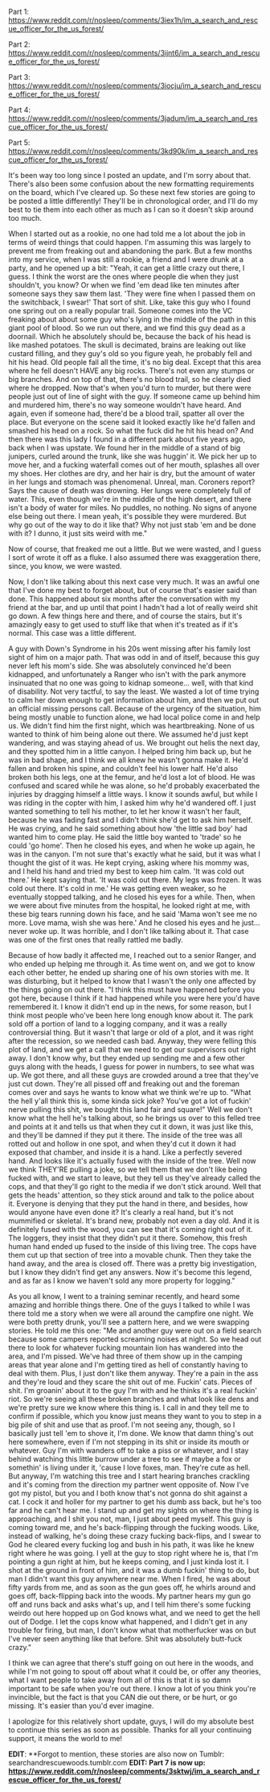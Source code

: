 Part 1: https://www.reddit.com/r/nosleep/comments/3iex1h/im_a_search_and_rescue_officer_for_the_us_forest/

Part 2: https://www.reddit.com/r/nosleep/comments/3ijnt6/im_a_search_and_rescue_officer_for_the_us_forest/

Part 3: https://www.reddit.com/r/nosleep/comments/3iocju/im_a_search_and_rescue_officer_for_the_us_forest/

Part 4: https://www.reddit.com/r/nosleep/comments/3jadum/im_a_search_and_rescue_officer_for_the_us_forest/

Part 5: https://www.reddit.com/r/nosleep/comments/3kd90k/im_a_search_and_rescue_officer_for_the_us_forest/

It's been way too long since I posted an update, and I'm sorry about that. There's also been some confusion about the new formatting requirements on the board, which I've cleared up. So these next few stories are going to be posted a little differently! They'll be in chronological order, and I'll do my best to tie them into each other as much as I can so it doesn't skip around too much.

When I started out as a rookie, no one had told me a lot about the job in terms of weird things that could happen. I'm assuming this was largely to prevent me from freaking out and abandoning the park. But a few months into my service, when I was still a rookie, a friend and I were drunk at a party, and he opened up a bit: 
"Yeah, it can get a little crazy out there, I guess. I think the worst are the ones where people die when they just shouldn't, you know? Or when we find 'em dead like ten minutes after someone says they saw them last. 'They were fine when I passed them on the switchback, I swear!' That sort of shit. Like, take this guy who I found one spring out on a really popular trail. Someone comes into the VC freaking about about some guy who's lying in the middle of the path in this giant pool of blood. So we run out there, and we find this guy dead as a doornail. Which he absolutely should be, because the back of his head is like mashed potatoes. The skull is decimated, brains are leaking out like custard filling, and they guy's old so you figure yeah, he probably fell and hit his head. Old people fall all the time, it's no big deal. Except that this area where he fell doesn't HAVE any big rocks. There's not even any stumps or big branches. And on top of that, there's no blood trail, so he clearly died where he dropped. Now that's when you'd turn to murder, but there were people just out of line of sight with the guy. If someone came up behind him and murdered him, there's no way someone wouldn't have heard. And again, even if someone had, there'd be a blood trail, spatter all over the place. But everyone on the scene said it looked exactly like he'd fallen and smashed his head on a rock. So what the fuck did he hit his head on? And then there was this lady I found in a different park about five years ago, back when I was upstate. We found her in the middle of a stand of big junipers, curled around the trunk, like she was huggin' it. We pick her up to move her, and a fucking waterfall comes out of her mouth, splashes all over my shoes. Her clothes are dry, and her hair is dry, but the amount of water in her lungs and stomach was phenomenal. Unreal, man. Coroners report? Says the cause of death was drowning. Her lungs were completely full of water. This, even though we're in the middle of the high desert, and there isn't a body of water for miles. No puddles, no nothing. No signs of anyone else being out there. I mean yeah, it's possible they were murdered. But why go out of the way to do it like that? Why not just stab 'em and be done with it? I dunno, it just sits weird with me."

Now of course, that freaked me out a little. But we were wasted, and I guess I sort of wrote it off as a fluke. I also assumed there was exaggeration there, since, you know, we were wasted.

Now, I don't like talking about this next case very much. It was an awful one that I've done my best to forget about, but of course that's easier said than done. This happened about six months after the conversation with my friend at the bar, and up until that point I hadn't had a lot of really weird shit go down. A few things here and there, and of course the stairs, but it's amazingly easy to get used to stuff like that when it's treated as if it's normal. This case was a little different.

A guy with Down's Syndrome in his 20s went missing after his family lost sight of him on a major path. That was odd in and of itself, because this guy never left his mom's side. She was absolutely convinced he'd been kidnapped, and unfortunately a Ranger who isn't with the park anymore insinuated that no one was going to kidnap someone... well, with that kind of disability. Not very tactful, to say the least. We wasted a lot of time trying to calm her down enough to get information about him, and then we put out an official missing persons call. Because of the urgency of the situation, him being mostly unable to function alone, we had local police come in and help us. We didn't find him the first night, which was heartbreaking. None of us wanted to think of him being alone out there. We assumed he'd just kept wandering, and was staying ahead of us. We brought out helis the next day, and they spotted him in a little canyon. I helped bring him back up, but he was in bad shape, and I think we all knew he wasn't gonna make it. He'd fallen and broken his spine, and couldn't feel his lower half. He'd also broken both his legs, one at the femur, and he'd lost a lot of blood. He was confused and scared while he was alone, so he'd probably exacerbated the injuries by dragging himself a little ways. I know it sounds awful, but while I was riding in the copter with him, I asked him why he'd wandered off. I just wanted something to tell his mother, to let her know it wasn't her fault, because he was fading fast and I didn't think she'd get to ask him herself. He was crying, and he said something about how 'the little sad boy' had wanted him to come play. He said the little boy wanted to 'trade' so he could 'go home'. Then he closed his eyes, and when he woke up again, he was in the canyon. I'm not sure that's exactly what he said, but it was what I thought the gist of it was. He kept crying, asking where his mommy was, and I held his hand and tried my best to keep him calm. 'It was cold out there.' He kept saying that. 'It was cold out there. My legs was frozen. It was cold out there. It's cold in me.' He was getting even weaker, so he eventually stopped talking, and he closed his eyes for a while. Then, when we were about five minutes from the hospital, he looked right at me, with these big tears running down his face, and he said 'Mama won't see me no more. Love mama, wish she was here.' And he closed his eyes and he just... never woke up. It was horrible, and I don't like talking about it. That case was one of the first ones that really rattled me badly.

Because of how badly it affected me, I reached out to a senior Ranger, and who ended up helping me through it. As time went on, and we got to know each other better, he ended up sharing one of his own stories with me. It was disturbing, but it helped to know that I wasn't the only one affected by the things going on out there.
"I think this must have happened before you got here, because I think if it had happened while you were here you'd have remembered it. I know it didn't end up in the news, for some reason, but I think most people who've been here long enough know about it. The park sold off a portion of land to a logging company, and it was a really controversial thing. But it wasn't that large or old of a plot, and it was right after the recession, so we needed cash bad. Anyway, they were felling this plot of land, and we get a call that we need to get our supervisors out right away. I don't know why, but they ended up sending me and a few other guys along with the heads, I guess for power in numbers, to see what was up. We got there, and all these guys are crowded around a tree that they've just cut down. They're all pissed off and freaking out and the foreman comes over and says he wants to know what we think we're up to. "What the hell y'all think this is, some kinda sick joke? You've got a lot of fuckin' nerve pulling this shit, we bought this land fair and square!" Well we don't know what the hell he's talking about, so he brings us over to this felled tree and points at it and tells us that when they cut it down, it was just like this, and they'll be damned if they put it there. The inside of the tree was all rotted out and hollow in one spot, and when they'd cut it down it had exposed that chamber, and inside it is a hand. Like a perfectly severed hand. And looks like it's actually fused with the inside of the tree. Well now we think THEY'RE pulling a joke, so we tell them that we don't like being fucked with, and we start to leave, but they tell us they've already called the cops, and that they'll go right to the media if we don't stick around. Well that gets the heads' attention, so they stick around and talk to the police about it. Everyone is denying that they put the hand in there, and besides, how would anyone have even done it? It's clearly a real hand, but it's not mummified or skeletal. It's brand new, probably not even a day old. And it is definitely fused with the wood, you can see that it's coming right out of it. The loggers, they insist that they didn't put it there. Somehow, this fresh human hand ended up fused to the inside of this living tree. The cops have them cut up that section of tree into a movable chunk. Then they take the hand away, and the area is closed off. There was a pretty big investigation, but I know they didn't find get any answers. Now it's become this legend, and as far as I know we haven't sold any more property for logging."

As you all know, I went to a training seminar recently, and heard some amazing and horrible things there. One of the guys I talked to while I was there told me a story when we were all around the campfire one night. We were both pretty drunk, you'll see a pattern here, and we were swapping stories. He told me this one: "Me and another guy were out on a field search because some campers reported screaming noises at night. So we head out there to look for whatever fucking mountain lion has wandered into the area, and I'm pissed. We've had three of them show up in the camping areas that year alone and I'm getting tired as hell of constantly having to deal with them. Plus, I just don't like them anyway. They're a pain in the ass and they're loud and they scare the shit out of me. Fuckin' cats. Pieces of shit. I'm groanin' about it to the guy I'm with and he thinks it's a real fuckin' riot. So we're seeing all these broken branches and what look like dens and we're pretty sure we know where this thing is. I call in and they tell me to confirm if possible, which you know just means they want to you to step in a big pile of shit and use that as proof. I'm not seeing any, though, so I basically just tell 'em to shove it, I'm done. We know that damn thing's out here somewhere, even if I'm not stepping in its shit or inside its mouth or whatever. Guy I'm with wanders off to take a piss or whatever, and I stay behind watching this little burrow under a tree to see if maybe a fox or somethin' is living under it, 'cause I love foxes, man. They're cute as hell. But anyway, I'm watching this tree and I start hearing branches crackling and it's coming from the direction my partner went opposite of. Now I've got my pistol, but you and I both know that's not gonna do shit against a cat. I cock it and holler for my partner to get his dumb ass back, but he's too far and he can't hear me. I stand up and get my sights on where the thing is approaching, and I shit you not, man, I just about peed myself. This guy is coming toward me, and he's back-flipping through the fucking woods. Like, instead of walking, he's doing these crazy fucking back-flips, and I swear to God he cleared every fucking log and bush in his path, it was like he knew right where he was going. I yell at the guy to stop right where he is, that I'm pointing a gun right at him, but he keeps coming, and I just kinda lost it. I shot at the ground in front of him, and it was a dumb fuckin' thing to do, but man I didn't want this guy anywhere near me. When I fired, he was about fifty yards from me, and as soon as the gun goes off, he whirls around and goes off, back-flipping back into the woods. My partner hears my gun go off and runs back and asks what's up, and I tell him there's some fucking weirdo out here hopped up on God knows what, and we need to get the hell out of Dodge. I let the cops know what happened, and I didn't get in any trouble for firing, but man, I don't know what that motherfucker was on but I've never seen anything like that before. Shit was absolutely butt-fuck crazy."

I think we can agree that there's stuff going on out here in the woods, and while I'm not going to spout off about what it could be, or offer any theories, what I want people to take away from all of this is that it is so damn important to be safe when you're out there. I know a lot of you think you're invincible, but the fact is that you CAN die out there, or be hurt, or go missing. It's easier than you'd ever imagine.

I apologize for this relatively short update, guys, I will do my absolute best to continue this series as soon as possible. Thanks for all your continuing support, it means the world to me!

**EDIT**: **Forgot to mention, these stories are also now on Tumblr: searchandrescuewoods.tumblr.com
**EDIT: Part 7 is now up: https://www.reddit.com/r/nosleep/comments/3sktwj/im_a_search_and_rescue_officer_for_the_us_forest/**